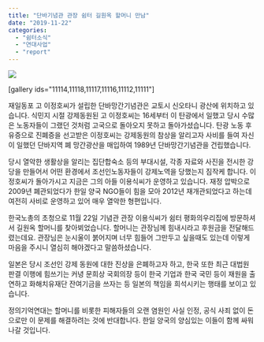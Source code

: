 ```yaml
---
title: "단바기념관 관장 쉼터 길원옥 할머니 만남"
date: "2019-11-22"
categories: 
  - "쉼터소식"
  - "연대사업"
  - "report"
---
```


![](http://womenandwar.net/kr/wp-content/uploads/2019/11/photo_2019-11-22_11-36-56.jpg)

\[gallery ids="11114,11118,11117,11116,11112,11111"\]

재일동포 고 이정호씨가 설립한 단바망간기념관은 교토시 신오타니 광산에 위치하고 있습니다. 식민지 시절 강제동원된 고 이정호씨는 16세부터 이 탄광에서 일했고 당시 수많은 노동자들이 그랬던 것처럼 고국으로 돌아오지 못하고 돌아가셨습니다. 탄광 노동 후유증으로 진폐증을 선고받은 이정호씨는 강제동원의 참상을 알리고자 사비를 들여 자신이 일했던 단바지역 폐 망간광산을 매입하여 1989년 단바망간기념관을 건립했습니다.

당시 열악한 생활상을 알리는 집단합숙소 등의 부대시설, 각종 자료와 사진을 전시한 강당을 만들어서 어떤 환경에서 조선인노동자들이 강제노역을 당했는지 짐작케 합니다. 이정호씨가 돌아가시고 지금은 그의 아들 이용식씨가 운영하고 있습니다. 재정 압박으로 2009년 폐관되었다가 한일 양국 NGO들이 힘을 모아 2012년 재개관되었다고 하는데 여전히 사비로 운영하고 있어 매우 열악한 형편입니다.

한국노총의 초청으로 11월 22일 기념관 관장 이용식씨가 쉼터 평화의우리집에 방문하셔서 길원옥 할머니를 찾아뵈었습니다. 할머니는 관장님께 힘내시라고 후원금을 전달해드렸는데요. 관장님은 눈시울이 붉어지며 너무 힘들어 그만두고 싶을때도 있는데 이렇게 마음을 주시니 열심히 해야겠다고 말씀하셨습니다.

일본은 당시 조선인 강제 동원에 대한 진상을 은폐하고자 하고, 한국 또한 최근 대법원 판결 이행에 힘쓰기는 커녕 문희상 국회의장 등이 한국 기업과 한국 국민 등이 재원을 출연하고 화해치유재단 잔여기금을 쓰자는 등 일본의 책임을 희석시키는 행태를 보이고 있습니다.

정의기억연대는 할머니를 비롯한 피해자들의 오랜 염원인 사실 인정, 공식 사죄 없이 돈으로만 이 문제를 해결하려는 것에 반대합니다. 한일 양국의 양심있는 이들이 함께 싸워나갈 것입니다.
